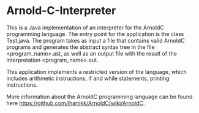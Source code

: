 # Arnold-C-Interpreter
This is a Java implementation of an interpreter for the ArnoldC programming language. The entry point for the application is the class Test.java. The program takes as input a file that contains valid ArnoldC programs and generates the abstract syntax tree in the file <program_name>.ast, as well as an output file with the result of the interpretation <program_name>.out.

This application implements a restricted version of the language, which includes arithmetic instructions, if and while statements, printing instructions.

More information about the ArnoldC programming language can be found here https://github.com/lhartikk/ArnoldC/wiki/ArnoldC.
